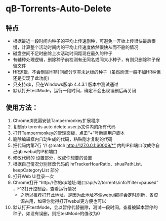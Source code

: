 # qB-Torrents-Auto-Delete

## 特点

 * 根据最近一段时间内种子的平均上传速删种，可避免一开始上传很快最后很慢，计算整个活动时间内的平均上传速度依然很快从而不删的情况
 * 磁盘空间不足时删除上次活动时间距现在最久的种子
 * 有辅种处理逻辑，删除种子前检测有无同名或同大小种子，有则只删除种子保留文件
 * HR逻辑，不会删除HR时间或分享率未达标的种子（虽然刷流一般不加HR种但还是实现了此功能）
 * 只支持qb，只在Windows版qb 4.4.3.1 版本中测试通过
 * 默认打开testMode，运行一段时间，确定不会出现误删后再关闭

## 使用方法：
1. Chrome浏览嚣安装Tampermonkey扩展程序
2. 复制qb torents auto delete.user.js文件内的所有代码
3. 打开Tampermonkey的管理面板，点击“+”号新建用户脚本
4. 删除编辑框内自动生成的代码，粘贴刚才复制的代码
5. 把代码内第7行 “// @match        http://127.0.0.1:60009/*” 内的IP和端口改成你自己qb webui的IP和端口
6. 修改代码的 设置部分，改成你想要的设置
7. 根据自己情况分别修改代码的 hrTrackerHourRatio、shuaPathList、keepCategoryList 部分
8. 打开Web UI登录一次
9. Chrome打开 “http://你的qb地址:端口/api/v2/torrents/info?filter=paused” ，F12打开控制台，查看运行情况
   - 之所以推荐打开此地址，是因为此地址不像webui那样会定时刷新，省资源占用，如果你觉得打开webui更方便也可以
10. 默认打开testMode，会以暂停代替删除，测试一段时间，查看被脚本暂停的种子，如没有误删，则把testMode的值改为0
